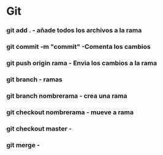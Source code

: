 # Git

### git add . - añade todos los archivos a la rama

### git commit -m "commit" -Comenta los cambios

### git push origin rama - Envia los cambios a la rama

### git branch - ramas

### git branch nombrerama - crea una rama

### git checkout nombrerama - mueve a rama

### git checkout master -

### git merge -
